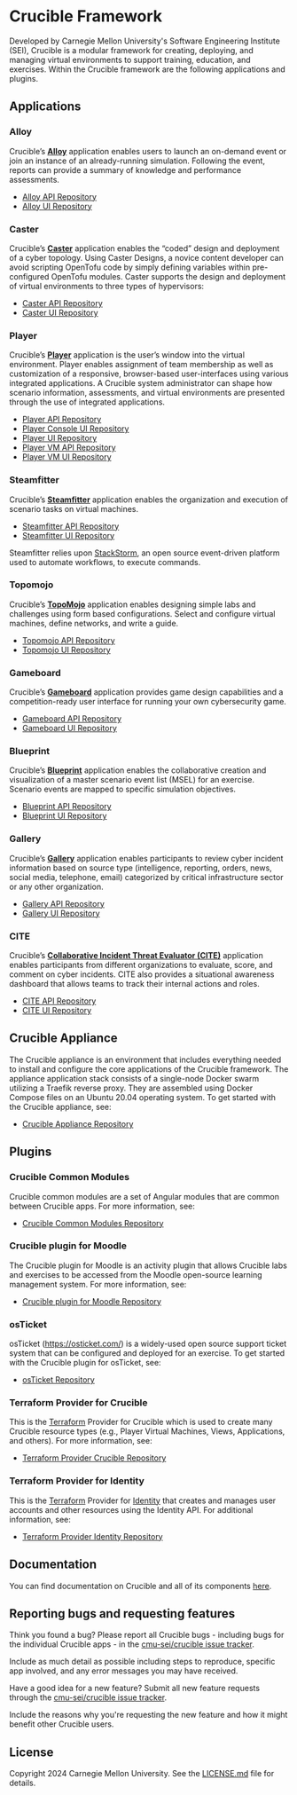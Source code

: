 # Crucible Framework

Developed by Carnegie Mellon University's Software Engineering Institute (SEI), Crucible is a modular framework for creating, deploying, and managing virtual environments to support training, education, and exercises. Within the Crucible framework are the following applications and plugins.

## Applications

### Alloy

Crucible’s [**Alloy**](https://cmu-sei.github.io/crucible/alloy/) application enables users to launch an on-demand event or join an instance of an already-running simulation. Following the event, reports can provide a summary of knowledge and performance assessments.

- [Alloy API Repository](https://github.com/cmu-sei/Alloy.Api)
- [Alloy UI Repository](https://github.com/cmu-sei/Alloy.ui)

### Caster

Crucible’s [**Caster**](https://cmu-sei.github.io/crucible/caster/) application enables the “coded” design and deployment of a cyber topology. Using Caster Designs, a novice content developer can avoid scripting OpenTofu code by simply defining variables within pre-configured OpenTofu modules. Caster supports the design and deployment of virtual environments to three types of hypervisors:

- [Caster API Repository](https://github.com/cmu-sei/Caster.Api)
- [Caster UI Repository](https://github.com/cmu-sei/Caster.Ui)

### Player

Crucible’s [**Player**](https://cmu-sei.github.io/crucible/player/) application is the user’s window into the virtual environment. Player enables 
assignment of team membership as well as customization of a responsive, browser-based user-interfaces using various integrated applications. A Crucible system administrator can shape how scenario information, assessments, and virtual environments are presented through the use of integrated applications.

- [Player API Repository](https://github.com/cmu-sei/Player.Api)
- [Player Console UI Repository](https://github.com/cmu-sei/Console.Ui)
- [Player UI Repository](https://github.com/cmu-sei/Player.Ui)
- [Player VM API Repository](https://github.com/cmu-sei/Vm.Api)
- [Player VM UI Repository](https://github.com/cmu-sei/Vm.Ui)

### Steamfitter

Crucible’s [**Steamfitter**](https://cmu-sei.github.io/crucible/steamfitter/) application enables the organization and execution of scenario tasks on virtual machines.

- [Steamfitter API Repository](https://github.com/cmu-sei/Steamfitter.Api)
- [Steamfitter UI Repository](https://github.com/cmu-sei/Steamfitter.Ui)

Steamfitter relies upon [StackStorm](https://stackstorm.com/), an open source event-driven platform used to automate workflows, to execute commands.

### Topomojo

Crucible’s [**TopoMojo**](https://cmu-sei.github.io/crucible/topomojo/about/) application enables designing simple labs and challenges using form based configurations. Select and configure virtual machines, define networks, and write a guide.

- [Topomojo API Repository](https://github.com/cmu-sei/TopoMojo)
- [Topomojo UI Repository](https://github.com/cmu-sei/topomojo-ui)

### Gameboard

Crucible’s [**Gameboard**](https://cmu-sei.github.io/crucible/gameboard/) application provides game design capabilities and a competition-ready user interface for running your own cybersecurity game.

- [Gameboard API Repository](https://github.com/cmu-sei/Gameboard)
- [Gameboard UI Repository](https://github.com/cmu-sei/gameboard-ui)

### Blueprint

Crucible’s [**Blueprint**](https://cmu-sei.github.io/crucible/blueprint/) application enables the collaborative creation and visualization of a master scenario event list (MSEL) for an exercise. Scenario events are mapped to specific simulation objectives. 

- [Blueprint API Repository](https://github.com/cmu-sei/Blueprint.Api)
- [Blueprint UI Repository](https://github.com/cmu-sei/Blueprint.Ui)

### Gallery

Crucible’s [**Gallery**](https://cmu-sei.github.io/crucible/gallery/) application enables 
participants to review cyber incident information based on source type (intelligence, reporting, orders, news, social media, telephone, email) categorized by critical infrastructure sector 
or any other organization.

- [Gallery API Repository](https://github.com/cmu-sei/Gallery.Api)
- [Gallery UI Repository](https://github.com/cmu-sei/Gallery.Ui)

### CITE

Crucible’s [**Collaborative Incident Threat Evaluator (CITE)**](https://cmu-sei.github.io/crucible/cite/) application enables participants from different organizations to evaluate, score, and comment on cyber incidents. CITE also provides a situational awareness dashboard that allows teams to track their internal actions and roles.

- [CITE API Repository](https://github.com/cmu-sei/CITE.Api)
- [CITE UI Repository](https://github.com/cmu-sei/CITE.Ui)


## Crucible Appliance

The Crucible appliance is an environment that includes everything needed to install and configure the core applications of the Crucible framework. The appliance application stack consists of a single-node Docker swarm utilizing a Traefik reverse proxy. They are assembled using Docker Compose files on an Ubuntu 20.04 operating system. To get started with the Crucible appliance, see:

- [Crucible Appliance Repository](https://github.com/cmu-sei/Crucible.Appliance)

## Plugins

### Crucible Common Modules

Crucible common modules are a set of Angular modules that are common between Crucible apps. For more information, see:
- [Crucible Common Modules Repository](https://github.com/cmu-sei/Crucible.Common.Ui)

### Crucible plugin for Moodle

The Crucible plugin for Moodle is an activity plugin that allows Crucible labs and exercises to be accessed from the Moodle open-source learning management system. For more information, see:

- [Crucible plugin for Moodle Repository](https://github.com/cmu-sei/moodle-mod_crucible)

### osTicket

osTicket (https://osticket.com/) is a widely-used open source support ticket system that can be configured and deployed for an exercise. To get started with the Crucible plugin for osTicket, see:
- [osTicket Repository](https://github.com/cmu-sei/osticket-crucible)

### Terraform Provider for Crucible

This is the [Terraform](https://www.terraform.io/) Provider for Crucible which is used to create many Crucible resource types (e.g., Player Virtual Machines, Views, Applications, and others). For more information, see: 

- [Terraform Provider Crucible Repository](https://github.com/cmu-sei/terraform-provider-crucible)

### Terraform Provider for Identity

This is the [Terraform](https://www.terraform.io/) Provider for [Identity](https://github.com/cmu-sei/Identity) that creates and manages user accounts and other resources  using the Identity API. For additional information, see: 

- [Terraform Provider Identity Repository](https://github.com/cmu-sei/terraform-provider-identity)

## Documentation

You can find documentation on Crucible and all of its components [here](https://cmu-sei.github.io/crucible/).

## Reporting bugs and requesting features

Think you found a bug? Please report all Crucible bugs - including bugs for the individual Crucible apps - in the [cmu-sei/crucible issue tracker](https://github.com/cmu-sei/crucible/issues). 

Include as much detail as possible including steps to reproduce, specific app involved, and any error messages you may have received.

Have a good idea for a new feature? Submit all new feature requests through the [cmu-sei/crucible issue tracker](https://github.com/cmu-sei/crucible/issues). 

Include the reasons why you're requesting the new feature and how it might benefit other Crucible users.

## License

Copyright 2024 Carnegie Mellon University. See the [LICENSE.md](https://github.com/cmu-sei/crucible/blob/main/LICENSE.md) file for details.
